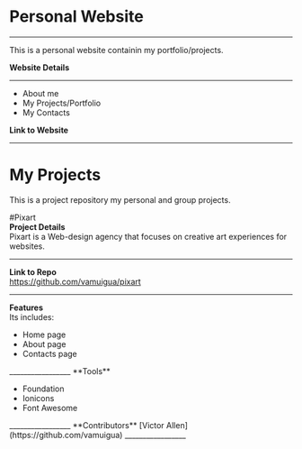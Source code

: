 # Personal Website
_________________
This is a personal website containin my portfolio/projects.

**Website Details**<br>
_________________
<ul>
<li>About me</li>
<li>My Projects/Portfolio</li>
<li>My Contacts</li>
</ul>

**Link to Website**<br>

_________________

# My Projects
This is a project repository my personal and group projects.

#Pixart<br>
**Project Details**<br>
Pixart is a Web-design agency that focuses on creative art experiences for websites.
_________________
**Link to Repo**<br>
https://github.com/vamuigua/pixart
_________________
**Features**<br>
Its includes:
<ul>
<li>Home page</li>
<li>About page</li>
<li>Contacts page</li>
</ul>
_________________
**Tools**
<ul>
<li>Foundation</li>
<li>Ionicons</li>
<li>Font Awesome</li>
</ul>
_________________
**Contributors**
[Victor Allen](https://github.com/vamuigua)
_________________
